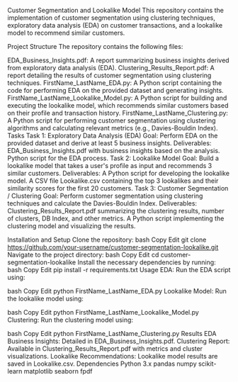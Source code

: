 Customer Segmentation and Lookalike Model
This repository contains the implementation of customer segmentation using clustering techniques, exploratory data analysis (EDA) on customer transactions, and a lookalike model to recommend similar customers.

Project Structure
The repository contains the following files:

EDA_Business_Insights.pdf: A report summarizing business insights derived from exploratory data analysis (EDA).
Clustering_Results_Report.pdf: A report detailing the results of customer segmentation using clustering techniques.
FirstName_LastName_EDA.py: A Python script containing the code for performing EDA on the provided dataset and generating insights.
FirstName_LastName_Lookalike_Model.py: A Python script for building and executing the lookalike model, which recommends similar customers based on their profile and transaction history.
FirstName_LastName_Clustering.py: A Python script for performing customer segmentation using clustering algorithms and calculating relevant metrics (e.g., Davies-Bouldin Index).
Tasks
Task 1: Exploratory Data Analysis (EDA)
Goal: Perform EDA on the provided dataset and derive at least 5 business insights.
Deliverables:
EDA_Business_Insights.pdf with business insights based on the analysis.
Python script for the EDA process.
Task 2: Lookalike Model
Goal: Build a lookalike model that takes a user's profile as input and recommends 3 similar customers.
Deliverables:
A Python script for developing the lookalike model.
A CSV file Lookalike.csv containing the top 3 lookalikes and their similarity scores for the first 20 customers.
Task 3: Customer Segmentation / Clustering
Goal: Perform customer segmentation using clustering techniques and calculate the Davies-Bouldin Index.
Deliverables:
Clustering_Results_Report.pdf summarizing the clustering results, number of clusters, DB Index, and other metrics.
A Python script implementing the clustering model and visualizing the results.

Installation and Setup
Clone the repository:
bash
Copy
Edit
git clone https://github.com/your-username/customer-segmentation-lookalike.git
Navigate to the project directory:
bash
Copy
Edit
cd customer-segmentation-lookalike
Install the necessary dependencies by running:
bash
Copy
Edit
pip install -r requirements.txt
Usage
EDA: Run the EDA script using:

bash
Copy
Edit
python FirstName_LastName_EDA.py
Lookalike Model: Run the lookalike model using:

bash
Copy
Edit
python FirstName_LastName_Lookalike_Model.py
Clustering: Run the clustering model using:

bash
Copy
Edit
python FirstName_LastName_Clustering.py
Results
EDA Business Insights: Detailed in EDA_Business_Insights.pdf.
Clustering Report: Available in Clustering_Results_Report.pdf with metrics and cluster visualizations.
Lookalike Recommendations: Lookalike model results are saved in Lookalike.csv.
Dependencies
Python 3.x
pandas
numpy
scikit-learn
matplotlib
seaborn
fpdf
